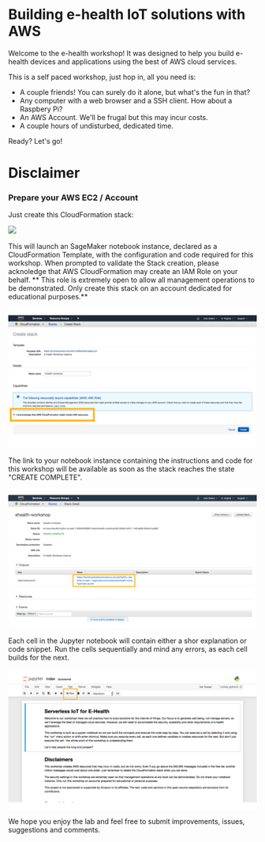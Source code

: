 # Building e-health IoT solutions with AWS

Welcome to the e-health workshop! It was designed to help you build e-health devices and applications using the best of AWS cloud services.

This is a self paced workshop, just hop in, all you need is:
  * A couple friends! You can surely do it alone, but what's the fun in that?
  * Any computer with a web browser and a SSH client. How about a Raspbery Pi?
  * An AWS Account. We'll be frugal but this may incur costs.
  * A couple hours of undisturbed, dedicated time.

Ready? Let's go!

# Disclaimer


### Prepare your AWS EC2 / Account
Just create this CloudFormation stack:

<a href="https://console.aws.amazon.com/cloudformation/home?#/stacks/create/review?filter=active&templateURL=https:%2F%2Fs3.amazonaws.com%2Fehw-artifacts%2Ftemplate.yml&stackName=ehealth-workshop"><img src="https://s3.amazonaws.com/cloudformation-examples/cloudformation-launch-stack.png"/></a>

This will launch an SageMaker notebook instance, declared as a CloudFormation Template, with the configuration and code required for this workshop. When prompted to validate the Stack creation, please acknoledge that AWS CloudFormation may create an IAM Role on your behalf.  ** This role is extremely open to allow all management operations to be demonstrated. Only create this stack on an account dedicated for educational purposes.**

![Create Workshop Stack](https://raw.githubusercontent.com/InternetOfHealthcare/ehealth-workshop/master/images/create-stack.png)

The link to your notebook instance containing the instructions and code for this workshop will be available as soon as the stack reaches the state "CREATE COMPLETE". 

![Notebook Link](https://raw.githubusercontent.com/InternetOfHealthcare/ehealth-workshop/master/images/output-link.png)

Each cell in the Jupyter notebook will contain either a shor explanation or code snippet. Run the cells sequentially and mind any errors, as each cell builds for the next.

![Jupyter](https://raw.githubusercontent.com/InternetOfHealthcare/ehealth-workshop/master/images/index.png)

We hope you enjoy the lab and feel free to submit improvements, issues, suggestions and comments.
